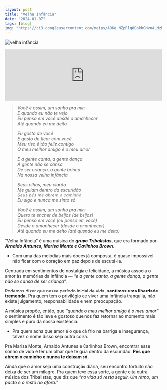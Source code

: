 ```yaml
---
layout: post
title: "Velha Infância"
date: "2024-01-07"
tags: [blog]
img: "https://ci3.googleusercontent.com/meips/ADKq_NZpRlq8GokhGNvnALMzhp6uN5xgc6iPg61qFZsigDsb1gJY2yUva8-IL7uA-co4qJla06l8ptkwmfm2hRWO2oIWZCzWX4pD0Bqhhhtcj8_sBlohAQzKNx_2BlZOJvS01uiWURvZhqwgFUsyB9Xqb4Qt7G2M68MszIf4Y3FC5LQjsPG53zF-lNo0z-Raf_uyBVCOINJE1GhI_DjeP0yhBhl6HH0I3Ciu4J6RWMllGaUL8k1UwGtqvo8lbdv5YRsmLCl5v20RDBZmAPAhdLNkv94Bx2v4Fkup5yWtMtxEjIT4VumpimpTFiHrdw=s0-d-e1-ft"
---
```


![velha infância](https://ci3.googleusercontent.com/meips/ADKq_NZpRlq8GokhGNvnALMzhp6uN5xgc6iPg61qFZsigDsb1gJY2yUva8-IL7uA-co4qJla06l8ptkwmfm2hRWO2oIWZCzWX4pD0Bqhhhtcj8_sBlohAQzKNx_2BlZOJvS01uiWURvZhqwgFUsyB9Xqb4Qt7G2M68MszIf4Y3FC5LQjsPG53zF-lNo0z-Raf_uyBVCOINJE1GhI_DjeP0yhBhl6HH0I3Ciu4J6RWMllGaUL8k1UwGtqvo8lbdv5YRsmLCl5v20RDBZmAPAhdLNkv94Bx2v4Fkup5yWtMtxEjIT4VumpimpTFiHrdw=s0-d-e1-ft)

<iframe width="100%" height="166" scrolling="no" frameborder="no" allow="autoplay" src="https://w.soundcloud.com/player/?url=https%3A//api.soundcloud.com/tracks/57506067&color=%23ff5500&auto_play=false&hide_related=false&show_comments=true&show_user=true&show_reposts=false&show_teaser=true"></iframe>

> _Você é assim, um sonho pra mim_  
> _E quando eu não te vejo_  
> _Eu penso em você desde o amanhecer_  
> _Até quando eu me deito_
> 
> _Eu gosto de você_  
> _E gosto de ficar com você_  
> _Meu riso é tão feliz contigo_  
> _O meu melhor amigo é o meu amor_
> 
> _E a gente canta, a gente dança_  
> _A gente não se cansa_  
> _De ser criança, a gente brinca_  
> _Na nossa velha infância_
> 
> _Seus olhos, meu clarão_  
> _Me guiam dentro da escuridão_  
> _Seus pés me abrem o caminho_  
> _Eu sigo e nunca me sinto só_
> 
> _Você é assim, um sonho pra mim_  
> _Quero te encher de beijos (de beijos)_  
> _Eu penso em você (eu penso em você)_  
> _Desde o amanhecer (desde o amanhecer)_  
> _Até quando eu me deito (até quando eu me deito)_

“Velha Infância” é uma música do ***grupo Tribalistas***, que era formado por ***Arnaldo Antunes, Marisa Monte e Carlinhos Brown***.

-   Com uma das melodias mais doces já composta, é quase impossível não ficar com o coração em paz depois de escutá-la.
    

Centrada em sentimentos de nostalgia e felicidade, a música associa o amor às memórias da infância — _“e a gente canta, a gente dança, a gente não se cansa de ser criança”._

Podemos dizer que nesse período inicial de vida, **sentimos uma liberdade tremenda.**  Pra quem tem o privilégio de viver uma infância tranquila, não existe julgamento, responsabilidade e nem preocupação.

A música propõe, então, que _“quando o meu melhor amigo é o meu amor”_ o sentimento é tão leve e gostoso que nos faz retornar ao momento mais simples e puro da nossa existência.

-   Pra quem acha que amor é o que dá frio na barriga e insegurança, talvez o nome disso seja outra coisa.
    

Pra Marisa Monte, Arnaldo Antunes e Carlinhos Brown, encontrar esse sonho de vida é ter um olhar que te guia dentro da escuridão. **Pés que abrem o caminho e nunca te deixam só.**

Ainda que o amor seja uma construção diária, seu encontro fortuito não deixa de ser um milagre. Pra quem teve essa sorte, a gente cita outra música dos Tribalistas, que diz que  _“na vida só resta seguir. Um ritmo, um pacto e o resto rio afora.”_
